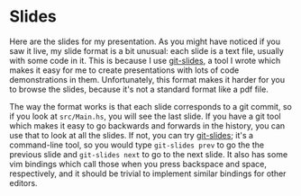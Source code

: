 # Slides

Here are the slides for my presentation. As you might have noticed if you saw it live, my slide format is a bit unusual: each slide is a text file, usually with some code in it. This is because I use [git-slides](https://github.com/gelisam/git-slides#readme), a tool I wrote which makes it easy for me to create presentations with lots of code demonstrations in them. Unfortunately, this format makes it harder for you to browse the slides, because it's not a standard format like a pdf file.

The way the format works is that each slide corresponds to a git commit, so if you look at `src/Main.hs`, you will see the last slide. If you have a git tool which makes it easy to go backwards and forwards in the history, you can use that to look at all the slides. If not, you can try [git-slides](https://github.com/gelisam/git-slides#readme); it's a command-line tool, so you would type `git-slides prev` to go the the previous slide and `git-slides next` to go to the next slide. It also has some vim bindings which call those when you press backspace and space, respectively, and it should be trivial to implement similar bindings for other editors.
